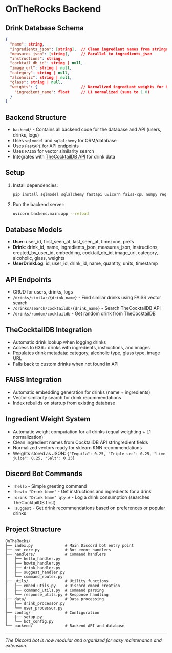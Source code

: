 # OnTheRocks Backend

## Drink Database Schema
```json
{
  "name": string,
  "ingredients_json": [string],  // Clean ingredient names from strIngredient fields
  "measures_json": [string],     // Parallel to ingredients_json
  "instructions": string,
  "cocktail_db_id": string | null,
  "image_url": string | null,
  "category": string | null,
  "alcoholic": string | null,
  "glass": string | null,
  "weights": {                   // Normalized ingredient weights for KNN recommendations
    "ingredient_name": float     // L1 normalized (sums to 1.0)
  }
}
```

## Backend Structure

- `backend/` - Contains all backend code for the database and API (users, drinks, logs)
- Uses `sqlmodel` and `sqlalchemy` for ORM/database
- Uses `FastAPI` for API endpoints
- Uses `FAISS` for vector similarity search
- Integrates with [TheCocktailDB API](https://www.thecocktaildb.com/) for drink data

## Setup

1. Install dependencies:
   ```bash
   pip install sqlmodel sqlalchemy fastapi uvicorn faiss-cpu numpy requests
   ```
2. Run the backend server:
   ```bash
   uvicorn backend.main:app --reload
   ```

## Database Models
- **User**: user_id, first_seen_at, last_seen_at, timezone, prefs
- **Drink**: drink_id, name, ingredients_json, measures_json, instructions, created_by_user_id, embedding, cocktail_db_id, image_url, category, alcoholic, glass, weights
- **UserDrinkLog**: id, user_id, drink_id, name, quantity, units, timestamp

## API Endpoints
- CRUD for users, drinks, logs
- `/drinks/similar/{drink_name}` - Find similar drinks using FAISS vector search
- `/drinks/search/cocktaildb/{drink_name}` - Search TheCocktailDB API
- `/drinks/random/cocktaildb` - Get random drink from TheCocktailDB

## TheCocktailDB Integration
- Automatic drink lookup when logging drinks
- Access to 636+ drinks with ingredients, instructions, and images
- Populates drink metadata: category, alcoholic type, glass type, image URL
- Falls back to custom drinks when not found in API

## FAISS Integration
- Automatic embedding generation for drinks (name + ingredients)
- Vector similarity search for drink recommendations
- Index rebuilds on startup from existing database

## Ingredient Weight System
- Automatic weight computation for all drinks (equal weighting + L1 normalization)
- Clean ingredient names from CocktailDB API strIngredient fields
- Normalized vectors ready for sklearn KNN recommendations
- Weights stored as JSON: `{"Tequila": 0.25, "Triple sec": 0.25, "Lime juice": 0.25, "Salt": 0.25}`

## Discord Bot Commands
- `!hello` - Simple greeting command
- `!howto "Drink Name"` - Get instructions and ingredients for a drink
- `!drink "Drink Name" qty:#` - Log a drink consumption (searches TheCocktailDB first)
- `!suggest` - Get drink recommendations based on preferences or popular drinks

## Project Structure
```
OnTheRocks/
├── index.py              # Main Discord bot entry point
├── bot_core.py           # Bot event handlers
├── handlers/             # Command handlers
│   ├── hello_handler.py
│   ├── howto_handler.py
│   ├── drink_handler.py
│   ├── suggest_handler.py
│   └── command_router.py
├── utils/                # Utility functions
│   ├── embed_utils.py    # Discord embed creation
│   ├── command_utils.py  # Command parsing
│   └── response_utils.py # Response handling
├── data/                 # Data processing
│   ├── drink_processor.py
│   └── user_processor.py
├── config/               # Configuration
│   ├── setup.py
│   └── bot_config.py
└── backend/              # Backend API and database
```

---

*The Discord bot is now modular and organized for easy maintenance and extension.* 
